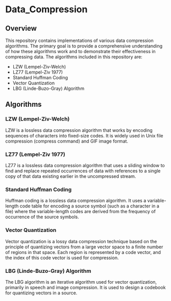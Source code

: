# Data_Compression

## Overview

This repository contains implementations of various data compression algorithms. The primary goal is to provide a comprehensive understanding of how these algorithms work and to demonstrate their effectiveness in compressing data. The algorithms included in this repository are:

- LZW (Lempel-Ziv-Welch)
- LZ77 (Lempel-Ziv 1977)
- Standard Huffman Coding
- Vector Quantization
- LBG (Linde-Buzo-Gray) Algorithm

## Algorithms

### LZW (Lempel-Ziv-Welch)

LZW is a lossless data compression algorithm that works by encoding sequences of characters into fixed-size codes. It is widely used in Unix file compression (compress command) and GIF image format.

### LZ77 (Lempel-Ziv 1977)

LZ77 is a lossless data compression algorithm that uses a sliding window to find and replace repeated occurrences of data with references to a single copy of that data existing earlier in the uncompressed stream.

### Standard Huffman Coding

Huffman coding is a lossless data compression algorithm. It uses a variable-length code table for encoding a source symbol (such as a character in a file) where the variable-length codes are derived from the frequency of occurrence of the source symbols.

### Vector Quantization

Vector quantization is a lossy data compression technique based on the principle of quantizing vectors from a large vector space to a finite number of regions in that space. Each region is represented by a code vector, and the index of this code vector is used for compression.

### LBG (Linde-Buzo-Gray) Algorithm

The LBG algorithm is an iterative algorithm used for vector quantization, primarily in speech and image compression. It is used to design a codebook for quantizing vectors in a source.

